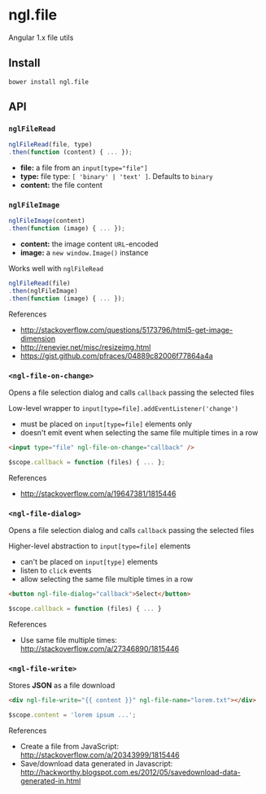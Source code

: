 ngl.file
========

Angular 1.x file utils

Install
-------

    bower install ngl.file

API
---

### `nglFileRead`

```js
nglFileRead(file, type)
.then(function (content) { ... });
```

  * **file:** a file from an `input[type="file"]`
  * **type:** file type: `[ 'binary' | 'text' ]`. Defaults to `binary`
  * **content:** the file content

### `nglFileImage`

```js
nglFileImage(content)
.then(function (image) { ... });
```

  * **content:** the image content `URL`-encoded
  * **image:** a `new window.Image()` instance

Works well with `nglFileRead`

```js
nglFileRead(file)
.then(nglFileImage)
.then(function (image) { ... });
```

References

  * http://stackoverflow.com/questions/5173796/html5-get-image-dimension
  * http://renevier.net/misc/resizeimg.html
  * https://gist.github.com/pfraces/04889c82006f77864a4a

### `<ngl-file-on-change>`

Opens a file selection dialog and calls `callback` passing the selected files

Low-level wrapper to `input[type=file].addEventListener('change')`

  * must be placed on `input[type=file]` elements only
  * doesn't emit event when selecting the same file multiple times in a row

```html
<input type="file" ngl-file-on-change="callback" />
```

```js
$scope.callback = function (files) { ... };
```

References

  * http://stackoverflow.com/a/19647381/1815446

### `<ngl-file-dialog>`

Opens a file selection dialog and calls `callback` passing the selected files

Higher-level abstraction to `input[type=file]` elements

  * can't be placed on `input[type]` elements
  * listen to `click` events
  * allow selecting the same file multiple times in a row

```html
<button ngl-file-dialog="callback">Select</button>
```

```js
$scope.callback = function (files) { ... }
```

References

  * Use same file multiple times: http://stackoverflow.com/a/27346890/1815446

### `<ngl-file-write>`

Stores **JSON** as a file download

```html
<div ngl-file-write="{{ content }}" ngl-file-name="lorem.txt"></div>
```

```js
$scope.content = 'lorem ipsum ...';
```

References

  * Create a file from JavaScript: http://stackoverflow.com/a/20343999/1815446
  * Save/download data generated in Javascript: http://hackworthy.blogspot.com.es/2012/05/savedownload-data-generated-in.html
